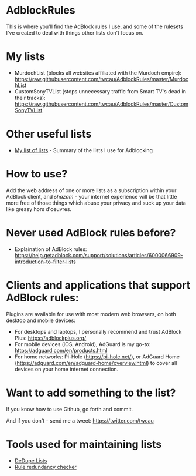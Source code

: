 # AdblockRules
This is where you'll find the AdBlock rules I use, and some of the rulesets I've created to deal with things other lists don't focus on.

# My lists

- MurdochList (blocks all websites affiliated with the Murdoch empire): https://raw.githubusercontent.com/twcau/AdblockRules/master/MurdochList
- CustomSonyTVList (stops unnecessary traffic from Smart TV's dead in their tracks): https://raw.githubusercontent.com/twcau/AdblockRules/master/CustomSonyTVList

# Other useful lists

- [My list of lists](https://github.com/twcau/AdblockRules/blob/master/ListSources.MD) - Summary of the lists I use for Adblocking

# How to use?

Add the web address of one or more lists as a subscription within your AdBlock client, and *shazam* - your internet experience will be that little more free of those things which abuse your privacy and suck up your data like greasy hors d'oeuvres.

# Never used AdBlock rules before?
- Explaination of AdBlock rules: https://help.getadblock.com/support/solutions/articles/6000066909-introduction-to-filter-lists

# Clients and applications that support AdBlock rules: 
Plugins are available for use with most modern web browsers, on both desktop and mobile devices:

- For desktops and laptops, I personally recommend and trust AdBlock Plus: https://adblockplus.org/
- For mobile devices (iOS, Android), AdGuard is my go-to: https://adguard.com/en/products.html
- For home networks: Pi-Hole (https://pi-hole.net/), or AdGuard Home (https://adguard.com/en/adguard-home/overview.html) to cover all devices on your home internet connection.

# Want to add something to the list?

If you know how to use Github, go forth and commit. 

And if you don't - send me a tweet: https://twitter.com/twcau

# Tools used for maintaining lists

* [DeDupe Lists](http://www.textwidgets.com/dedupelist.html)
* [Rule redundancy checker](https://abpvn.com/ruleChecker/redundantRuleChecker.html)
